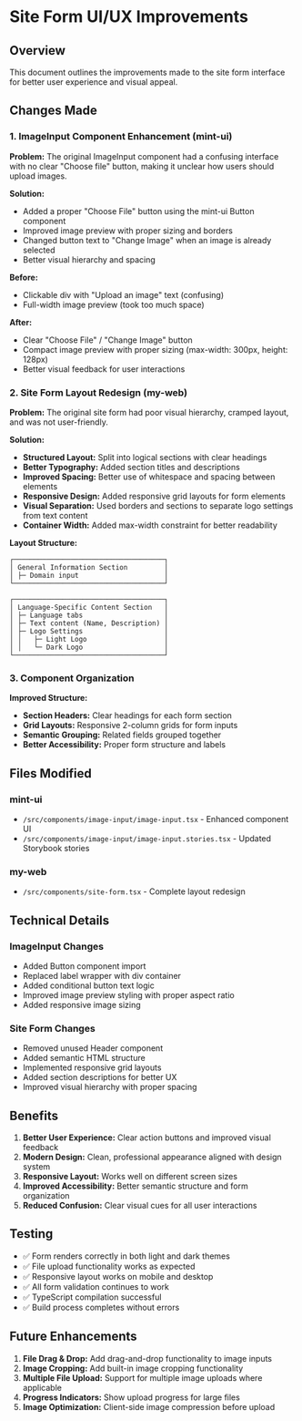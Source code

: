 # Site Form UI/UX Improvements

## Overview

This document outlines the improvements made to the site form interface for better user experience and visual appeal.

## Changes Made

### 1. ImageInput Component Enhancement (mint-ui)

**Problem:** The original ImageInput component had a confusing interface with no clear "Choose file" button, making it unclear how users should upload images.

**Solution:**

- Added a proper "Choose File" button using the mint-ui Button component
- Improved image preview with proper sizing and borders
- Changed button text to "Change Image" when an image is already selected
- Better visual hierarchy and spacing

**Before:**

- Clickable div with "Upload an image" text (confusing)
- Full-width image preview (took too much space)

**After:**

- Clear "Choose File" / "Change Image" button
- Compact image preview with proper sizing (max-width: 300px, height: 128px)
- Better visual feedback for user interactions

### 2. Site Form Layout Redesign (my-web)

**Problem:** The original site form had poor visual hierarchy, cramped layout, and was not user-friendly.

**Solution:**

- **Structured Layout:** Split into logical sections with clear headings
- **Better Typography:** Added section titles and descriptions
- **Improved Spacing:** Better use of whitespace and spacing between elements
- **Responsive Design:** Added responsive grid layouts for form elements
- **Visual Separation:** Used borders and sections to separate logo settings from text content
- **Container Width:** Added max-width constraint for better readability

**Layout Structure:**

```
┌─────────────────────────────────────┐
│ General Information Section         │
│ ├─ Domain input                     │
└─────────────────────────────────────┘

┌─────────────────────────────────────┐
│ Language-Specific Content Section   │
│ ├─ Language tabs                    │
│ ├─ Text content (Name, Description) │
│ ├─ Logo Settings                    │
│ │   ├─ Light Logo                   │
│ │   └─ Dark Logo                    │
└─────────────────────────────────────┘
```

### 3. Component Organization

**Improved Structure:**

- **Section Headers:** Clear headings for each form section
- **Grid Layouts:** Responsive 2-column grids for form inputs
- **Semantic Grouping:** Related fields grouped together
- **Better Accessibility:** Proper form structure and labels

## Files Modified

### mint-ui

- `/src/components/image-input/image-input.tsx` - Enhanced component UI
- `/src/components/image-input/image-input.stories.tsx` - Updated Storybook stories

### my-web

- `/src/components/site-form.tsx` - Complete layout redesign

## Technical Details

### ImageInput Changes

- Added Button component import
- Replaced label wrapper with div container
- Added conditional button text logic
- Improved image preview styling with proper aspect ratio
- Added responsive image sizing

### Site Form Changes

- Removed unused Header component
- Added semantic HTML structure
- Implemented responsive grid layouts
- Added section descriptions for better UX
- Improved visual hierarchy with proper spacing

## Benefits

1. **Better User Experience:** Clear action buttons and improved visual feedback
2. **Modern Design:** Clean, professional appearance aligned with design system
3. **Responsive Layout:** Works well on different screen sizes
4. **Improved Accessibility:** Better semantic structure and form organization
5. **Reduced Confusion:** Clear visual cues for all user interactions

## Testing

- ✅ Form renders correctly in both light and dark themes
- ✅ File upload functionality works as expected
- ✅ Responsive layout works on mobile and desktop
- ✅ All form validation continues to work
- ✅ TypeScript compilation successful
- ✅ Build process completes without errors

## Future Enhancements

1. **File Drag & Drop:** Add drag-and-drop functionality to image inputs
2. **Image Cropping:** Add built-in image cropping functionality
3. **Multiple File Upload:** Support for multiple image uploads where applicable
4. **Progress Indicators:** Show upload progress for large files
5. **Image Optimization:** Client-side image compression before upload
